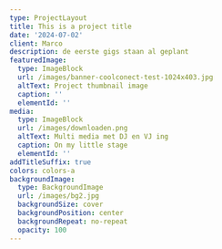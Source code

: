 ```yaml
---
type: ProjectLayout
title: This is a project title
date: '2024-07-02'
client: Marco
description: de eerste gigs staan al geplant
featuredImage:
  type: ImageBlock
  url: /images/banner-coolconect-test-1024x403.jpg
  altText: Project thumbnail image
  caption: ''
  elementId: ''
media:
  type: ImageBlock
  url: /images/downloaden.png
  altText: Multi media met DJ en VJ ing
  caption: On my little stage
  elementId: ''
addTitleSuffix: true
colors: colors-a
backgroundImage:
  type: BackgroundImage
  url: /images/bg2.jpg
  backgroundSize: cover
  backgroundPosition: center
  backgroundRepeat: no-repeat
  opacity: 100
---
```

